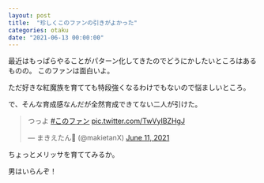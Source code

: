 ```yaml
---
layout: post
title:  "珍しくこのファンの引きがよかった"
categories: otaku
date: "2021-06-13 00:00:00"
---
```


最近はもっぱらやることがパターン化してきたのでどうにかしたいところはあるものの。
このファンは面白いよ。

ただ好きな紅魔族を育てても特段強くなるわけでもないので悩ましいところ。

で、そんな育成感なんだが全然育成できてない二人が引けた。

<blockquote class="twitter-tweet tw-align-center"><p lang="ja" dir="ltr">つっよ <a href="https://twitter.com/hashtag/%E3%81%93%E3%81%AE%E3%83%95%E3%82%A1%E3%83%B3?src=hash&amp;ref_src=twsrc%5Etfw">#このファン</a> <a href="https://t.co/TwVyIBZHgJ">pic.twitter.com/TwVyIBZHgJ</a></p>&mdash; まきえたん🥦 (@makietanX) <a href="https://twitter.com/makietanX/status/1403355520572874753?ref_src=twsrc%5Etfw">June 11, 2021</a></blockquote> <script async src="https://platform.twitter.com/widgets.js" charset="utf-8"></script>

ちょっとメリッサを育ててみるか。

男はいらんぞ！
